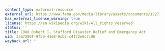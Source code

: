 ```yaml
---
content_type: external-resource
external_url: https://www.fema.gov/media-library/assets/documents/15271
has_external_license_warning: true
license: https://en.wikipedia.org/wiki/All_rights_reserved
status: ''
title: 1988 Robert T. Stafford Disaster Relief and Emergency Act
uid: 3aa7280f-9f50-41e8-9cb2-c4f72e8c7c06
wayback_url: ''
---
```

